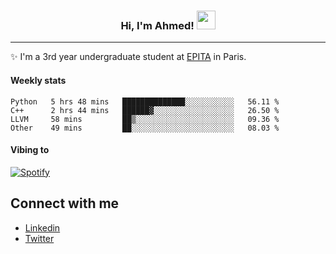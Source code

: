 <!-- Heading -->
<h3 align="center"> Hi, I'm Ahmed! <img src = "https://raw.githubusercontent.com/MartinHeinz/MartinHeinz/master/wave.gif" width = 30px></h3>

<!-- About section -->
---
✨ I'm a 3rd year undergraduate student at <a href="https://www.epita.fr/en/">EPITA</a> in Paris.

<h4 align ="left"> Weekly stats </h4>

<!--START_SECTION:waka-->

```text
Python   5 hrs 48 mins   ██████████████░░░░░░░░░░░   56.11 %
C++      2 hrs 44 mins   ██████▓░░░░░░░░░░░░░░░░░░   26.50 %
LLVM     58 mins         ██▒░░░░░░░░░░░░░░░░░░░░░░   09.36 %
Other    49 mins         ██░░░░░░░░░░░░░░░░░░░░░░░   08.03 %
```

<!--END_SECTION:waka-->

<!-- [![Ahmed's GitHub stats](https://github-readme-stats.vercel.app/api?username=ahmedhassayoune)](https://github.com/anuraghazra/github-readme-stats) -->

<h4 align ="left">Vibing to</h4>

[![Spotify](https://novatorem-ten-lyart.vercel.app/api/spotify)](https://open.spotify.com/user/31knevkvll66tzc3gqtoi6ngjbre)

<!-- Connect section -->

## Connect with me
  * <a href="https://www.linkedin.com/in/ahmed-hassayoune">Linkedin</a>
  * <a href="https://twitter.com/Ahmedhassaaa">Twitter</a>

<!-- Connect section: END -->

